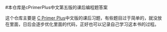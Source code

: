 #本仓库是cPrimerPlus中文第五版的课后编程题答案

这个仓库主要是 [C Primer Plus](https://book.douban.com/subject/1240002/ "C Primer Plus")中文版的课后习题，有些题目过于简单的，就没放在里面，日后会逐步优化里面的代码，正好也可以记录自己学习这本书的过程。